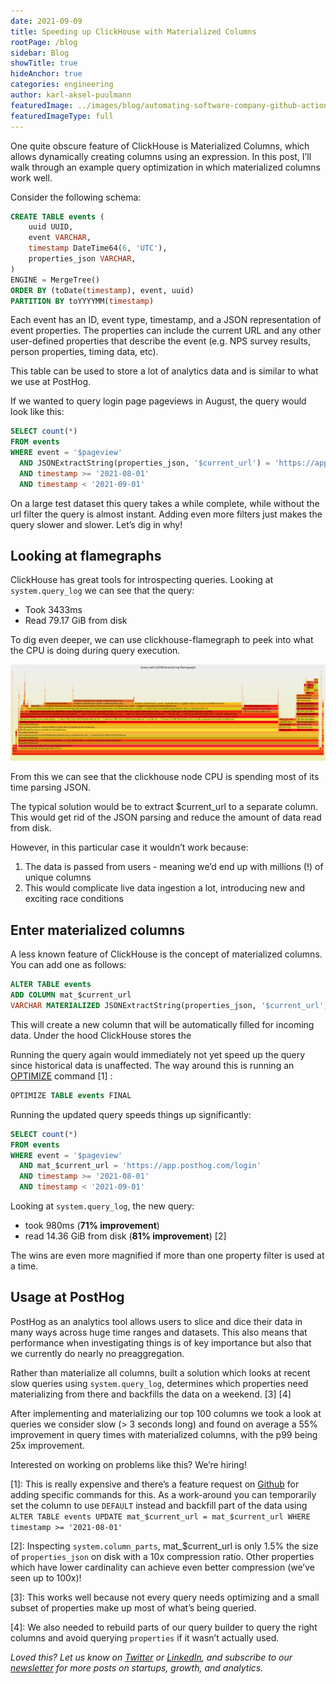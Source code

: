 ```yaml
---
date: 2021-09-09
title: Speeding up ClickHouse with Materialized Columns
rootPage: /blog
sidebar: Blog
showTitle: true
hideAnchor: true
categories: engineering
author: karl-aksel-puulmann
featuredImage: ../images/blog/automating-software-company-github-actions.png
featuredImageType: full
---
```


One quite obscure feature of ClickHouse is Materialized Columns, which allows dynamically creating columns using an expression. In this post, I’ll walk through an example query optimization in which materialized columns work well.

Consider the following schema:

```sql
CREATE TABLE events (
    uuid UUID,
    event VARCHAR,
    timestamp DateTime64(6, 'UTC'),
    properties_json VARCHAR,
)
ENGINE = MergeTree()
ORDER BY (toDate(timestamp), event, uuid)
PARTITION BY toYYYYMM(timestamp)
```

Each event has an ID,  event type, timestamp, and a JSON representation of event properties. The properties can include the current URL and any other user-defined properties that describe the event (e.g. NPS survey results, person properties, timing data, etc).

This table can be used to store a lot of analytics data and is similar to what we use at PostHog.

If we wanted to query login page pageviews in August, the query would look like this:

```sql
SELECT count(*)
FROM events
WHERE event = '$pageview'
  AND JSONExtractString(properties_json, '$current_url') = 'https://app.posthog.com/login'
  AND timestamp >= '2021-08-01'
  AND timestamp < '2021-09-01'
```

On a large test dataset this query takes a while complete, while without the url filter the query is almost instant. Adding even more filters just makes the query slower and slower. Let’s dig in why!

## Looking at flamegraphs

ClickHouse has great tools for introspecting queries. Looking at `system.query_log`  we can see that the query:

- Took 3433ms
- Read 79.17 GiB from disk

To dig even deeper, we can use clickhouse-flamegraph to peek into what the CPU is doing during query execution.

[![Flamegraph](../images/blog/clickhouse-materialized-columns/query-json-extract-CPU.svg)](../images/blog/clickhouse-materialized-columns/query-json-extract-CPU.svg)

From this we can see that the clickhouse node CPU is spending most of its time parsing JSON.

The typical solution would be to extract $current_url to a separate column. This would get rid of the JSON parsing and reduce the amount of data read from disk.

However, in this particular case it wouldn’t work because:

1. The data is passed from users - meaning we’d end up with millions (!) of unique columns
2. This would complicate live data ingestion a lot, introducing new and exciting race conditions


## Enter materialized columns

A less known feature of ClickHouse is the concept of materialized columns. You can add one as follows:

```sql
ALTER TABLE events
ADD COLUMN mat_$current_url
VARCHAR MATERIALIZED JSONExtractString(properties_json, '$current_url')
```

This will create a new column that will be automatically filled for incoming data. Under the hood ClickHouse stores the

Running the query again would immediately not yet speed up the query since historical data is unaffected. The way around this is running an [OPTIMIZE](https://clickhouse.tech/docs/en/sql-reference/statements/optimize/) command [1] :

```sql
OPTIMIZE TABLE events FINAL
```

Running the updated query speeds things up significantly:

```sql
SELECT count(*)
FROM events
WHERE event = '$pageview'
  AND mat_$current_url = 'https://app.posthog.com/login'
  AND timestamp >= '2021-08-01'
  AND timestamp < '2021-09-01'
```

Looking at `system.query_log`, the new query:

- took 980ms (**71% improvement**)
- read 14.36 GiB from disk (**81% improvement**) [2]

The wins are even more magnified if more than one property filter is used at a time.


## Usage at PostHog

PostHog as an analytics tool allows users to slice and dice their data in many ways across huge time ranges and datasets. This also means that performance when investigating things is of key importance but also that we currently do nearly no preaggregation.

Rather than materialize all columns, built a solution which looks at recent slow queries using `system.query_log`, determines which properties need materializing from there and backfills the data on a weekend. [3] [4]

After implementing and materializing our top 100 columns we took a look at queries we consider slow (> 3 seconds long) and found on average a 55% improvement in query times with materialized columns, with the p99 being 25x improvement.


Interested on working on problems like this? We’re hiring!

[1]: This is really expensive and there’s a feature request on [Github](https://github.com/ClickHouse/ClickHouse/issues/27730) for adding specific commands for this. As a work-around you can temporarily set the column to use `DEFAULT` instead and backfill part of the data using `ALTER TABLE events UPDATE mat_$current_url = mat_$current_url WHERE timestamp >= '2021-08-01'`

[2]: Inspecting `system.column_parts`, mat_$current_url is only 1.5% the size of `properties_json` on disk with a 10x compression ratio. Other properties which have lower cardinality can achieve even better compression (we’ve seen up to 100x)!

[3]: This works well because not every query needs optimizing and a small subset of properties make up most of what’s being queried.

[4]: We also needed to rebuild parts of our query builder to query the right columns and avoid querying `properties`  if it wasn’t actually used.


_Loved this? Let us know on [Twitter](https://twitter.com/posthoghq) or [LinkedIn](https://linkedin.com/company/posthog), and subscribe to our [newsletter](https://posthog.com/newsletter) for more posts on startups, growth, and analytics._

